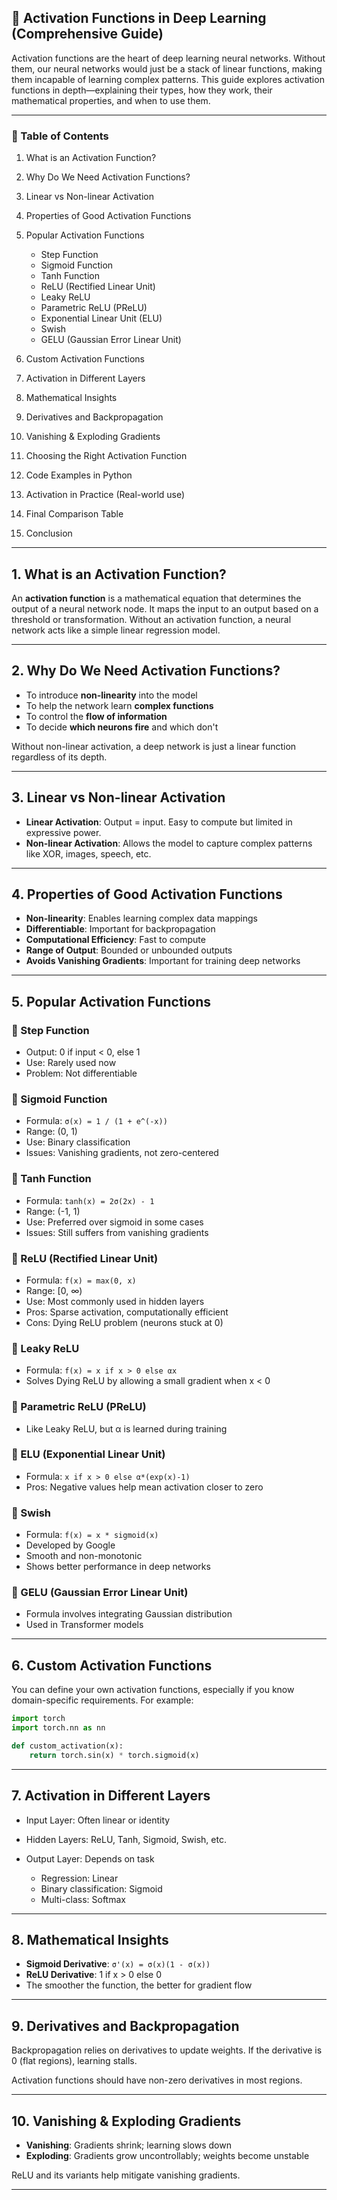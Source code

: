 
## 🌟 Activation Functions in Deep Learning (Comprehensive Guide)

Activation functions are the heart of deep learning neural networks. Without them, our neural networks would just be a stack of linear functions, making them incapable of learning complex patterns. This guide explores activation functions in depth—explaining their types, how they work, their mathematical properties, and when to use them.

---

### 📌 Table of Contents

1. What is an Activation Function?
2. Why Do We Need Activation Functions?
3. Linear vs Non-linear Activation
4. Properties of Good Activation Functions
5. Popular Activation Functions

   * Step Function
   * Sigmoid Function
   * Tanh Function
   * ReLU (Rectified Linear Unit)
   * Leaky ReLU
   * Parametric ReLU (PReLU)
   * Exponential Linear Unit (ELU)
   * Swish
   * GELU (Gaussian Error Linear Unit)
6. Custom Activation Functions
7. Activation in Different Layers
8. Mathematical Insights
9. Derivatives and Backpropagation
10. Vanishing & Exploding Gradients
11. Choosing the Right Activation Function
12. Code Examples in Python
13. Activation in Practice (Real-world use)
14. Final Comparison Table
15. Conclusion

---

## 1. What is an Activation Function?

An **activation function** is a mathematical equation that determines the output of a neural network node. It maps the input to an output based on a threshold or transformation. Without an activation function, a neural network acts like a simple linear regression model.

---

## 2. Why Do We Need Activation Functions?

* To introduce **non-linearity** into the model
* To help the network learn **complex functions**
* To control the **flow of information**
* To decide **which neurons fire** and which don't

Without non-linear activation, a deep network is just a linear function regardless of its depth.

---

## 3. Linear vs Non-linear Activation

* **Linear Activation**: Output = input. Easy to compute but limited in expressive power.
* **Non-linear Activation**: Allows the model to capture complex patterns like XOR, images, speech, etc.

---

## 4. Properties of Good Activation Functions

* **Non-linearity**: Enables learning complex data mappings
* **Differentiable**: Important for backpropagation
* **Computational Efficiency**: Fast to compute
* **Range of Output**: Bounded or unbounded outputs
* **Avoids Vanishing Gradients**: Important for training deep networks

---

## 5. Popular Activation Functions

### 🔹 Step Function

* Output: 0 if input < 0, else 1
* Use: Rarely used now
* Problem: Not differentiable

### 🔹 Sigmoid Function

* Formula: `σ(x) = 1 / (1 + e^(-x))`
* Range: (0, 1)
* Use: Binary classification
* Issues: Vanishing gradients, not zero-centered

### 🔹 Tanh Function

* Formula: `tanh(x) = 2σ(2x) - 1`
* Range: (-1, 1)
* Use: Preferred over sigmoid in some cases
* Issues: Still suffers from vanishing gradients

### 🔹 ReLU (Rectified Linear Unit)

* Formula: `f(x) = max(0, x)`
* Range: \[0, ∞)
* Use: Most commonly used in hidden layers
* Pros: Sparse activation, computationally efficient
* Cons: Dying ReLU problem (neurons stuck at 0)

### 🔹 Leaky ReLU

* Formula: `f(x) = x if x > 0 else αx`
* Solves Dying ReLU by allowing a small gradient when x < 0

### 🔹 Parametric ReLU (PReLU)

* Like Leaky ReLU, but α is learned during training

### 🔹 ELU (Exponential Linear Unit)

* Formula: `x if x > 0 else α*(exp(x)-1)`
* Pros: Negative values help mean activation closer to zero

### 🔹 Swish

* Formula: `f(x) = x * sigmoid(x)`
* Developed by Google
* Smooth and non-monotonic
* Shows better performance in deep networks

### 🔹 GELU (Gaussian Error Linear Unit)

* Formula involves integrating Gaussian distribution
* Used in Transformer models

---

## 6. Custom Activation Functions

You can define your own activation functions, especially if you know domain-specific requirements. For example:

```python
import torch
import torch.nn as nn

def custom_activation(x):
    return torch.sin(x) * torch.sigmoid(x)
```

---

## 7. Activation in Different Layers

* Input Layer: Often linear or identity
* Hidden Layers: ReLU, Tanh, Sigmoid, Swish, etc.
* Output Layer: Depends on task

  * Regression: Linear
  * Binary classification: Sigmoid
  * Multi-class: Softmax

---

## 8. Mathematical Insights

* **Sigmoid Derivative**: `σ'(x) = σ(x)(1 - σ(x))`
* **ReLU Derivative**: 1 if x > 0 else 0
* The smoother the function, the better for gradient flow

---

## 9. Derivatives and Backpropagation

Backpropagation relies on derivatives to update weights. If the derivative is 0 (flat regions), learning stalls.

Activation functions should have non-zero derivatives in most regions.

---

## 10. Vanishing & Exploding Gradients

* **Vanishing**: Gradients shrink; learning slows down
* **Exploding**: Gradients grow uncontrollably; weights become unstable

ReLU and its variants help mitigate vanishing gradients.

---
